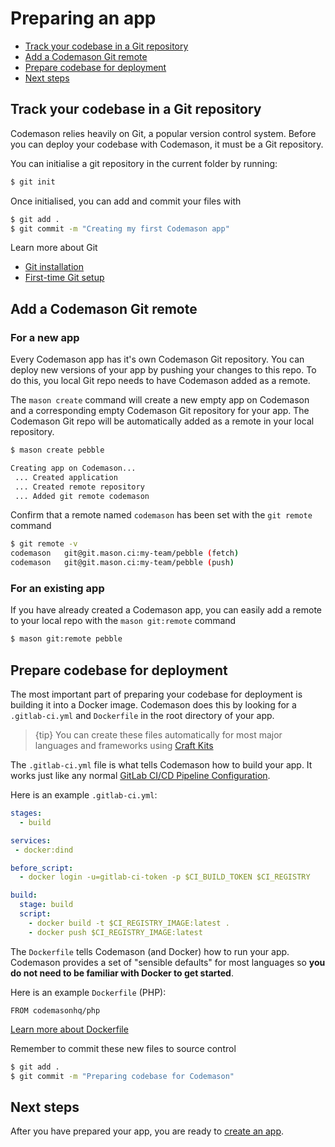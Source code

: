 # Preparing an app

- [Track your codebase in a Git repository](#git)
- [Add a Codemason Git remote](#remote)
- [Prepare codebase for deployment](#codebase)
- [Next steps](#next-steps)

<a name="git"></a>
## Track your codebase in a Git repository
Codemason relies heavily on Git, a popular version control system. Before you can deploy your codebase with Codemason, it must be a Git repository. 

You can initialise a git repository in the current folder by running:
```bash
$ git init
```

Once initialised, you can add and commit your files with 
```bash
$ git add .
$ git commit -m "Creating my first Codemason app"
```

Learn more about Git
* [Git installation](https://git-scm.com/book/en/v2/Getting-Started-Installing-Git)
* [First-time Git setup](https://git-scm.com/book/en/v2/Getting-Started-First-Time-Git-Setup)

<a name="remote"></a>
## Add a Codemason Git remote 

### For a new app
Every Codemason app has it's own Codemason Git repository. You can deploy new versions of your app by pushing your changes to this repo. To do this, you local Git repo needs to have Codemason added as a remote.

The `mason create` command will create a new empty app on Codemason and a corresponding empty Codemason Git repository for your app. The Codemason Git repo will be automatically added as a remote in your local repository.

```bash
$ mason create pebble

Creating app on Codemason...
 ... Created application
 ... Created remote repository
 ... Added git remote codemason
```

Confirm that a remote named `codemason` has been set with the `git remote` command
```bash
$ git remote -v
codemason	git@git.mason.ci:my-team/pebble (fetch)
codemason	git@git.mason.ci:my-team/pebble (push)
```

### For an existing app
If you have already created a Codemason app, you can easily add a remote to your local repo with the `mason git:remote` command
```bash
$ mason git:remote pebble
```

<a name="codebase"></a>
## Prepare codebase for deployment
The most important part of preparing your codebase for deployment is building it into a Docker image. Codemason does this by looking for a `.gitlab-ci.yml` and `Dockerfile` in the root directory of your app.

> {tip} You can create these files automatically for most major languages and frameworks using [Craft Kits](/docs/{{version}}/craft-kits)

The `.gitlab-ci.yml` file is what tells Codemason how to build your app. It works just like any normal [GitLab CI/CD Pipeline Configuration](https://docs.gitlab.com/ee/ci/yaml/). 

Here is an example `.gitlab-ci.yml`:
```yaml
stages: 
  - build

services:
 - docker:dind

before_script:
  - docker login -u=gitlab-ci-token -p $CI_BUILD_TOKEN $CI_REGISTRY

build: 
  stage: build
  script: 
    - docker build -t $CI_REGISTRY_IMAGE:latest .
    - docker push $CI_REGISTRY_IMAGE:latest
```

The `Dockerfile` tells Codemason (and Docker) how to run your app. Codemason provides a set of "sensible defaults" for most languages so **you do not need to be familiar with Docker to get started**.

Here is an example `Dockerfile` (PHP): 
```docker
FROM codemasonhq/php
```

[Learn more about Dockerfile](https://docs.docker.com/engine/reference/builder/)

Remember to commit these new files to source control
```bash
$ git add .
$ git commit -m "Preparing codebase for Codemason"
```

<a name="next-steps"></a>
## Next steps
After you have prepared your app, you are ready to [create an app](/docs/{{version}}/creating-apps).